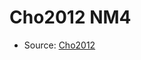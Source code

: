 <a name="material" />

# Cho2012 NM4
<script type="application/ld+json">
  {
    "@context": "https://schema.org/",
    "@type": "ChemicalSubstance",
    "http://purl.org/dc/terms/conformsTo":
      {
        "@type": "CreativeWork",
        "@id": "https://bioschemas.org/profiles/ChemicalSubstance/0.4-RELEASE/"
      },
    "@id": "https://egonw.github.io/nanowiki/nanowiki191.html#material",
    "name": "Cho2012 NM4",
    "sameAs": "http://127.0.0.1/mediawiki/index.php/Special:URIResolver/Cho2012_NM4"
  }
</script>


* Source: [Cho2012](Cho2012.md)
